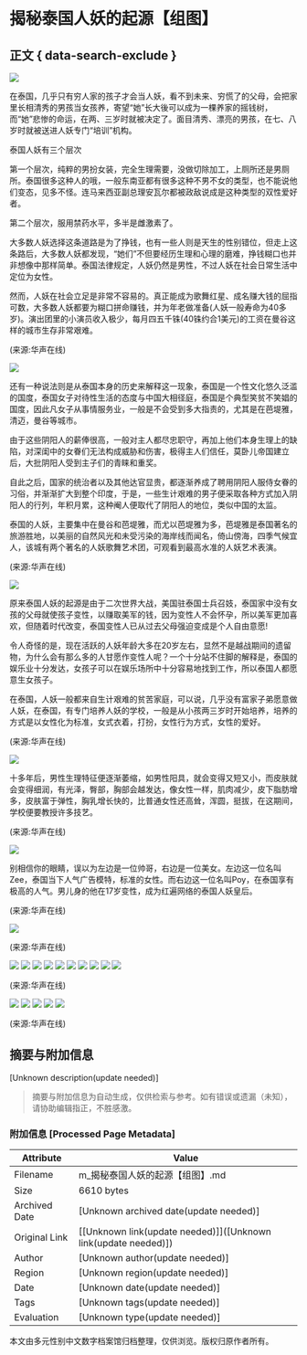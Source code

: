 # 揭秘泰国人妖的起源【组图】

## 正文 { data-search-exclude }


![](//rs2.huanqiucdn.cn/huanqiucdn/huanqiu/image/m/share.jpg)

在泰国，几乎只有穷人家的孩子才会当人妖，看不到未来、穷慌了的父母，会把家里长相清秀的男孩当女孩养，寄望“她”长大後可以成为一棵养家的摇钱树，而“她”悲惨的命运，在两、三岁时就被决定了。面目清秀、漂亮的男孩，在七、八岁时就被送进人妖专门“培训”机构。

泰国人妖有三个层次

第一个层次，纯粹的男扮女装，完全生理需要，没做切除加工，上厕所还是男厕所。泰国很多这种人的哦，一般东南亚都有很多这种不男不女的类型，也不能说他们变态，见多不怪。连马来西亚副总理安瓦尔都被政敌说成是这种类型的双性爱好者。

第二个层次，服用禁药水平，多半是雌激素了。

大多数人妖选择这条道路是为了挣钱，也有一些人则是天生的性别错位，但走上这条路后，大多数人妖都发现，“她们”不但要经历生理和心理的磨难，挣钱糊口也并非想像中那样简单。泰国法律规定，人妖仍然是男性，不过人妖在社会日常生活中定位为女性。

然而，人妖在社会立足是非常不容易的。真正能成为歌舞红星、成名赚大钱的屈指可数，大多数人妖都要为糊口拼命赚钱，并为年老做准备(人妖一般寿命为40多岁)。演出团里的小演员收入极少，每月四五千铢(40铢约合1美元)的工资在曼谷这样的城市生存非常艰难。

(来源:华声在线)

![](//himg2.huanqiucdn.cn/attachment2010/2012/0529/20120529083740278.jpg?imageView2/2/w/750)

还有一种说法则是从泰国本身的历史来解释这一现象，泰国是一个性文化悠久泛滥的国度，泰国女子对待性生活的态度与中国大相径庭，泰国是个典型笑贫不笑娼的国度，因此凡女子从事情服务业，一般是不会受到多大指责的，尤其是在芭堤雅，清迈，曼谷等城市。

由于这些阴阳人的薪俸很高，一般对主人都尽忠职守，再加上他们本身生理上的缺陷，对深闺中的女眷们无法构成威胁和伤害，极得主人们信任，莫卧儿帝国建立后，大批阴阳人受到主子们的青睐和重奖。

自此之后，国家的统治者以及其他达官显贵，都逐渐养成了聘用阴阳人服侍女眷的习俗，并渐渐扩大到整个印度，于是，一些生计艰难的男子便采取各种方式加入阴阳人的行列，年积月累，这种阉人便取代了阴阳人的地位，类似中国的太监。

泰国的人妖，主要集中在曼谷和芭堤雅，而尤以芭堤雅为多，芭堤雅是泰国著名的旅游胜地，以美丽的自然风光和未受污染的海岸线而闻名，倚山傍海，四季气候宜人，该城有两个著名的人妖歌舞艺术团，可观看到最高水准的人妖艺术表演。

(来源:华声在线)

![](//himg2.huanqiucdn.cn/attachment2010/2012/0529/20120529083741474.jpg?imageView2/2/w/750)

原来泰国人妖的起源是由于二次世界大战，美国驻泰国士兵召妓，泰国家中没有女孩的父母就使孩子变性，以赚取美军的钱，因为变性人不会怀孕，所以美军更加喜欢，但随着时代改变，泰国变性人已从过去父母强迫变成是个人自由意愿!

令人奇怪的是，现在活跃的人妖年龄大多在20岁左右，显然不是越战期间的遗留物，为什么会有那么多的人甘愿作变性人呢？一个十分站不住脚的解释是，泰国的娱乐业十分发达，女孩子可以在娱乐场所中十分容易地找到工作，所以泰国人都愿意生女孩子。

在泰国，人妖一般都来自生计艰难的贫苦家庭，可以说，几乎没有富家子弟愿意做人妖，在泰国，有专门培养人妖的学校，一般是从小孩两三岁时开始培养，培养的方式是以女性化为标准，女式衣着，打扮，女性行为方式，女性的爱好。

(来源:华声在线)

![](//himg2.huanqiucdn.cn/attachment2010/2012/0529/20120529083741812.jpg?imageView2/2/w/750)

十多年后，男性生理特征便逐渐萎缩，如男性阳具，就会变得又短又小，而皮肤就会变得细润，有光泽，臀部，胸部会越发达，像女性一样，肌肉减少，皮下脂肪增多，皮肤富于弹性，胸乳增长快的，比普通女性还高耸，浑圆，挺拔，在这期间，学校便要教授许多技艺。

(来源:华声在线)

![](//himg2.huanqiucdn.cn/attachment2010/2012/0529/20120529083741881.jpg?imageView2/2/w/750)

别相信你的眼睛，误以为左边是一位帅哥，右边是一位美女。左边这一位名叫Zee，泰国当下人气广告模特，标准的女性。而右边这一位名叫Poy，在泰国享有极高的人气。男儿身的他在17岁变性，成为红遍网络的泰国人妖皇后。

(来源:华声在线)

![](//himg2.huanqiucdn.cn/attachment2010/2012/0529/20120529083741985.jpg?imageView2/2/w/750)

(来源:华声在线)

![](//himg2.huanqiucdn.cn/attachment2010/2012/0529/20120529083741234.jpg?imageView2/2/w/750)
![](//himg2.huanqiucdn.cn/attachment2010/2012/0529/20120529083742719.jpg?imageView2/2/w/750)
![](//himg2.huanqiucdn.cn/attachment2010/2012/0529/20120529083742628.jpg?imageView2/2/w/750)
![](//himg2.huanqiucdn.cn/attachment2010/2012/0529/20120529083742140.jpg?imageView2/2/w/750)
![](//himg2.huanqiucdn.cn/attachment2010/2012/0529/20120529083742327.jpg?imageView2/2/w/750)
![](//himg2.huanqiucdn.cn/attachment2010/2012/0529/20120529083743928.jpg?imageView2/2/w/750)
![](//himg2.huanqiucdn.cn/attachment2010/2012/0529/20120529083743485.jpg?imageView2/2/w/750)
![](//himg2.huanqiucdn.cn/attachment2010/2012/0529/20120529083743264.jpg?imageView2/2/w/750)
![](//himg2.huanqiucdn.cn/attachment2010/2012/0529/20120529083743503.jpg?imageView2/2/w/750)
![](//himg2.huanqiucdn.cn/attachment2010/2012/0529/20120529083744295.jpg?imageView2/2/w/750)

(来源:华声在线)

![](//himg2.huanqiucdn.cn/attachment2010/2012/0529/20120529083744591.jpg?imageView2/2/w/750)
![](//himg2.huanqiucdn.cn/attachment2010/2012/0529/20120529083744923.jpg?imageView2/2/w/750)
![](//himg2.huanqiucdn.cn/attachment2010/2012/0529/20120529083744221.jpg?imageView2/2/w/750)
![](//himg2.huanqiucdn.cn/attachment2010/2012/0529/20120529083744839.jpg?imageView2/2/w/750)
![](//himg2.huanqiucdn.cn/attachment2010/2012/0529/20120529083745469.jpg?imageView2/2/w/750)

(来源:华声在线)
<!-- tcd_original_link https://m.huanqiu.com/article/9CaKrnJvBl7 -->


## 摘要与附加信息

<!-- tcd_abstract -->
[Unknown description(update needed)]
<!-- tcd_abstract_end -->

> 摘要与附加信息为自动生成，仅供检索与参考。如有错误或遗漏（未知），请协助编辑指正，不胜感激。

### 附加信息 [Processed Page Metadata]

| Attribute       | Value                                  |
|-----------------|----------------------------------------|
| Filename        | m_揭秘泰国人妖的起源【组图】.md                             |
| Size            | 6610 bytes                           |
| Archived Date   | [Unknown archived date(update needed)]                             |
| Original Link   | [[Unknown link(update needed)]]([Unknown link(update needed)])                       |
| Author          | [Unknown author(update needed)]                               |
| Region          | [Unknown region(update needed)]                               |
| Date            | [Unknown date(update needed)]                                 |
| Tags            | [Unknown tags(update needed)]                                 |
| Evaluation            | [Unknown type(update needed)]                                 |
<!-- tcd_table_end -->

本文由多元性别中文数字档案馆归档整理，仅供浏览。版权归原作者所有。
